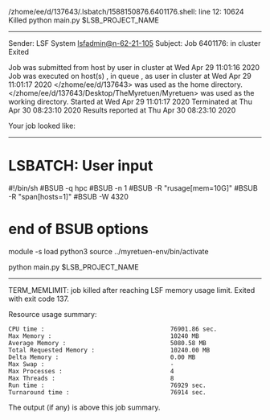 /zhome/ee/d/137643/.lsbatch/1588150876.6401176.shell: line 12: 10624 Killed                  python main.py $LSB_PROJECT_NAME

------------------------------------------------------------
Sender: LSF System <lsfadmin@n-62-21-105>
Subject: Job 6401176: <NNAgent9NN-Selfplay-50-incremental> in cluster <dcc> Exited

Job <NNAgent9NN-Selfplay-50-incremental> was submitted from host <n-62-27-20> by user <s183905> in cluster <dcc> at Wed Apr 29 11:01:16 2020
Job was executed on host(s) <n-62-21-105>, in queue <hpc>, as user <s183905> in cluster <dcc> at Wed Apr 29 11:01:17 2020
</zhome/ee/d/137643> was used as the home directory.
</zhome/ee/d/137643/Desktop/TheMyretuen/Myretuen> was used as the working directory.
Started at Wed Apr 29 11:01:17 2020
Terminated at Thu Apr 30 08:23:10 2020
Results reported at Thu Apr 30 08:23:10 2020

Your job looked like:

------------------------------------------------------------
# LSBATCH: User input
#!/bin/sh
#BSUB -q hpc
#BSUB -n 1
#BSUB -R "rusage[mem=10G]"
#BSUB -R "span[hosts=1]"
#BSUB -W 4320
# end of BSUB options

module -s load python3
source ../myretuen-env/bin/activate

python main.py $LSB_PROJECT_NAME


------------------------------------------------------------

TERM_MEMLIMIT: job killed after reaching LSF memory usage limit.
Exited with exit code 137.

Resource usage summary:

    CPU time :                                   76901.86 sec.
    Max Memory :                                 10240 MB
    Average Memory :                             5080.58 MB
    Total Requested Memory :                     10240.00 MB
    Delta Memory :                               0.00 MB
    Max Swap :                                   -
    Max Processes :                              4
    Max Threads :                                8
    Run time :                                   76929 sec.
    Turnaround time :                            76914 sec.

The output (if any) is above this job summary.

